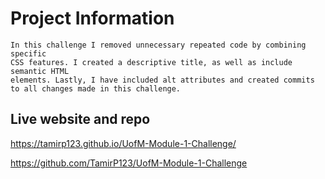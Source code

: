 # Project Information
    In this challenge I removed unnecessary repeated code by combining specific
    CSS features. I created a descriptive title, as well as include semantic HTML
    elements. Lastly, I have included alt attributes and created commits to all changes made in this challenge.

## Live website and repo

https://tamirp123.github.io/UofM-Module-1-Challenge/

https://github.com/TamirP123/UofM-Module-1-Challenge

